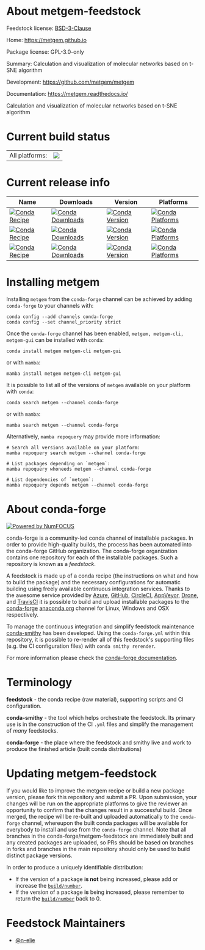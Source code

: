 About metgem-feedstock
======================

Feedstock license: [BSD-3-Clause](https://github.com/conda-forge/metgem-feedstock/blob/main/LICENSE.txt)

Home: https://metgem.github.io

Package license: GPL-3.0-only

Summary: Calculation and visualization of molecular networks based on t-SNE algorithm

Development: https://github.com/metgem/metgem

Documentation: https://metgem.readthedocs.io/

Calculation and visualization of molecular networks based on t-SNE algorithm

Current build status
====================


<table><tr><td>All platforms:</td>
    <td>
      <a href="https://dev.azure.com/conda-forge/feedstock-builds/_build/latest?definitionId=21006&branchName=main">
        <img src="https://dev.azure.com/conda-forge/feedstock-builds/_apis/build/status/metgem-feedstock?branchName=main">
      </a>
    </td>
  </tr>
</table>

Current release info
====================

| Name | Downloads | Version | Platforms |
| --- | --- | --- | --- |
| [![Conda Recipe](https://img.shields.io/badge/recipe-metgem-green.svg)](https://anaconda.org/conda-forge/metgem) | [![Conda Downloads](https://img.shields.io/conda/dn/conda-forge/metgem.svg)](https://anaconda.org/conda-forge/metgem) | [![Conda Version](https://img.shields.io/conda/vn/conda-forge/metgem.svg)](https://anaconda.org/conda-forge/metgem) | [![Conda Platforms](https://img.shields.io/conda/pn/conda-forge/metgem.svg)](https://anaconda.org/conda-forge/metgem) |
| [![Conda Recipe](https://img.shields.io/badge/recipe-metgem--cli-green.svg)](https://anaconda.org/conda-forge/metgem-cli) | [![Conda Downloads](https://img.shields.io/conda/dn/conda-forge/metgem-cli.svg)](https://anaconda.org/conda-forge/metgem-cli) | [![Conda Version](https://img.shields.io/conda/vn/conda-forge/metgem-cli.svg)](https://anaconda.org/conda-forge/metgem-cli) | [![Conda Platforms](https://img.shields.io/conda/pn/conda-forge/metgem-cli.svg)](https://anaconda.org/conda-forge/metgem-cli) |
| [![Conda Recipe](https://img.shields.io/badge/recipe-metgem--gui-green.svg)](https://anaconda.org/conda-forge/metgem-gui) | [![Conda Downloads](https://img.shields.io/conda/dn/conda-forge/metgem-gui.svg)](https://anaconda.org/conda-forge/metgem-gui) | [![Conda Version](https://img.shields.io/conda/vn/conda-forge/metgem-gui.svg)](https://anaconda.org/conda-forge/metgem-gui) | [![Conda Platforms](https://img.shields.io/conda/pn/conda-forge/metgem-gui.svg)](https://anaconda.org/conda-forge/metgem-gui) |

Installing metgem
=================

Installing `metgem` from the `conda-forge` channel can be achieved by adding `conda-forge` to your channels with:

```
conda config --add channels conda-forge
conda config --set channel_priority strict
```

Once the `conda-forge` channel has been enabled, `metgem, metgem-cli, metgem-gui` can be installed with `conda`:

```
conda install metgem metgem-cli metgem-gui
```

or with `mamba`:

```
mamba install metgem metgem-cli metgem-gui
```

It is possible to list all of the versions of `metgem` available on your platform with `conda`:

```
conda search metgem --channel conda-forge
```

or with `mamba`:

```
mamba search metgem --channel conda-forge
```

Alternatively, `mamba repoquery` may provide more information:

```
# Search all versions available on your platform:
mamba repoquery search metgem --channel conda-forge

# List packages depending on `metgem`:
mamba repoquery whoneeds metgem --channel conda-forge

# List dependencies of `metgem`:
mamba repoquery depends metgem --channel conda-forge
```


About conda-forge
=================

[![Powered by
NumFOCUS](https://img.shields.io/badge/powered%20by-NumFOCUS-orange.svg?style=flat&colorA=E1523D&colorB=007D8A)](https://numfocus.org)

conda-forge is a community-led conda channel of installable packages.
In order to provide high-quality builds, the process has been automated into the
conda-forge GitHub organization. The conda-forge organization contains one repository
for each of the installable packages. Such a repository is known as a *feedstock*.

A feedstock is made up of a conda recipe (the instructions on what and how to build
the package) and the necessary configurations for automatic building using freely
available continuous integration services. Thanks to the awesome service provided by
[Azure](https://azure.microsoft.com/en-us/services/devops/), [GitHub](https://github.com/),
[CircleCI](https://circleci.com/), [AppVeyor](https://www.appveyor.com/),
[Drone](https://cloud.drone.io/welcome), and [TravisCI](https://travis-ci.com/)
it is possible to build and upload installable packages to the
[conda-forge](https://anaconda.org/conda-forge) [anaconda.org](https://anaconda.org/)
channel for Linux, Windows and OSX respectively.

To manage the continuous integration and simplify feedstock maintenance
[conda-smithy](https://github.com/conda-forge/conda-smithy) has been developed.
Using the ``conda-forge.yml`` within this repository, it is possible to re-render all of
this feedstock's supporting files (e.g. the CI configuration files) with ``conda smithy rerender``.

For more information please check the [conda-forge documentation](https://conda-forge.org/docs/).

Terminology
===========

**feedstock** - the conda recipe (raw material), supporting scripts and CI configuration.

**conda-smithy** - the tool which helps orchestrate the feedstock.
                   Its primary use is in the construction of the CI ``.yml`` files
                   and simplify the management of *many* feedstocks.

**conda-forge** - the place where the feedstock and smithy live and work to
                  produce the finished article (built conda distributions)


Updating metgem-feedstock
=========================

If you would like to improve the metgem recipe or build a new
package version, please fork this repository and submit a PR. Upon submission,
your changes will be run on the appropriate platforms to give the reviewer an
opportunity to confirm that the changes result in a successful build. Once
merged, the recipe will be re-built and uploaded automatically to the
`conda-forge` channel, whereupon the built conda packages will be available for
everybody to install and use from the `conda-forge` channel.
Note that all branches in the conda-forge/metgem-feedstock are
immediately built and any created packages are uploaded, so PRs should be based
on branches in forks and branches in the main repository should only be used to
build distinct package versions.

In order to produce a uniquely identifiable distribution:
 * If the version of a package **is not** being increased, please add or increase
   the [``build/number``](https://docs.conda.io/projects/conda-build/en/latest/resources/define-metadata.html#build-number-and-string).
 * If the version of a package **is** being increased, please remember to return
   the [``build/number``](https://docs.conda.io/projects/conda-build/en/latest/resources/define-metadata.html#build-number-and-string)
   back to 0.

Feedstock Maintainers
=====================

* [@n-elie](https://github.com/n-elie/)


